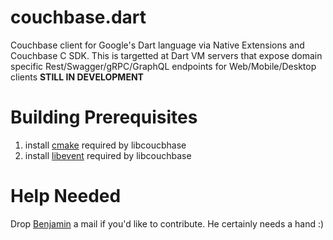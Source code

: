 # couchbase.dart
Couchbase client for Google's Dart language via Native Extensions and Couchbase C SDK.
This is targetted at Dart VM servers that expose domain specific Rest/Swagger/gRPC/GraphQL endpoints for Web/Mobile/Desktop clients
**STILL IN DEVELOPMENT**

# Building Prerequisites
1. install [cmake](https://cmake.org) required by libcoucbhase
2. install [libevent](https://github.com/libevent/libevent) required by libcouchbase

# Help Needed
Drop [Benjamin](mailto:benjaminthong@gmail.com) a mail if you'd like to contribute. He certainly needs a hand :)